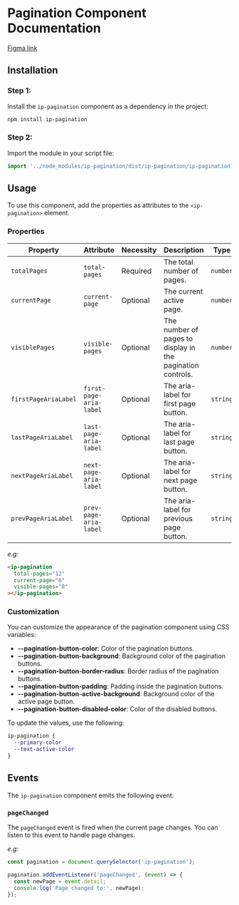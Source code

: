 # Pagination Component Documentation

[Figma link](https://www.figma.com/design/63w4li687mfdYtETlBu6a9/Component---Mixed?node-id=9-137&t=QwkWqR8keR0rsotb-0)

## Installation

### Step 1:

Install the `ip-pagination` component as a dependency in the project:

```bash
npm install ip-pagination
```

### Step 2:

Import the module in your script file:

```javascript or typescript
import '../node_modules/ip-pagination/dist/ip-pagination/ip-pagination.esm';
```

## Usage

To use this component, add the properties as attributes to the `<ip-pagination>` element.

### Properties

| Property             | Attribute               | Necessity | Description                                                | Type     | Default                     |
| -------------------- | ----------------------- | --------- | ---------------------------------------------------------- | -------- | --------------------------- |
| `totalPages`         | `total-pages`           | Required  | The total number of pages.                                 | `number` | `10`                        |
| `currentPage`        | `current-page`          | Optional  | The current active page.                                   | `number` | `1`                         |
| `visiblePages`       | `visible-pages`         | Optional  | The number of pages to display in the pagination controls. | `number` | `5`                         |
| `firstPageAriaLabel` | `first-page-aria-label` | Optional  | The aria-label for first page button.                      | `string` | `'Go to the first page'`    |
| `lastPageAriaLabel`  | `last-page-aria-label`  | Optional  | The aria-label for last page button.                       | `string` | `'Go to the last page'`     |
| `nextPageAriaLabel`  | `next-page-aria-label`  | Optional  | The aria-label for next page button.                       | `string` | `'Go to the next page'`     |
| `prevPageAriaLabel`  | `prev-page-aria-label`  | Optional  | The aria-label for previous page button.                   | `string` | `'Go to the previois page'` |

_e.g:_

```html
<ip-pagination
  total-pages="12"
  current-page="6"
  visible-pages="8"
></ip-pagination>
```

### Customization

You can customize the appearance of the pagination component using CSS variables:

- **--pagination-button-color**: Color of the pagination buttons.
- **--pagination-button-background**: Background color of the pagination buttons.
- **--pagination-button-border-radius**: Border radius of the pagination buttons.
- **--pagination-button-padding**: Padding inside the pagination buttons.
- **--pagination-button-active-background**: Background color of the active page button.
- **--pagination-button-disabled-color**: Color of the disabled buttons.

To update the values, use the following:

```css
ip-pagination {
  --primary-color
  --text-active-color
}
```

## Events

The `ip-pagination` component emits the following event:

### `pageChanged`

The `pageChanged` event is fired when the current page changes. You can listen to this event to handle page changes.

_e.g:_

```javascript
const pagination = document.querySelector('ip-pagination');

pagination.addEventListener('pageChanged', (event) => {
  const newPage = event.detail;
  console.log('Page changed to:', newPage);
});
```
